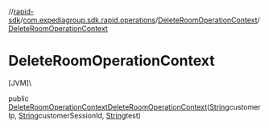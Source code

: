 //[rapid-sdk](../../../index.md)/[com.expediagroup.sdk.rapid.operations](../index.md)/[DeleteRoomOperationContext](index.md)/[DeleteRoomOperationContext](-delete-room-operation-context.md)

# DeleteRoomOperationContext

[JVM]\

public [DeleteRoomOperationContext](index.md)[DeleteRoomOperationContext](-delete-room-operation-context.md)([String](https://docs.oracle.com/javase/8/docs/api/java/lang/String.html)customerIp, [String](https://docs.oracle.com/javase/8/docs/api/java/lang/String.html)customerSessionId, [String](https://docs.oracle.com/javase/8/docs/api/java/lang/String.html)test)
